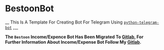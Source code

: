 # BestoonBot

__ This Is A Template For Creating Bot For Telegram Using [`python-telegram-bot`](https://github.com/python-telegram-bot/python-telegram-bot) ,__ 

__The `Bestoon` Income/Expence Bot Has Been Migrated To [Gitlab](https://gitlab.com/Alirezais/BestoonBot), For Further Information About Income/Expense Bot Follow My [Gitlab](https://gitlab.com/Alirezais/BestoonBot).__
